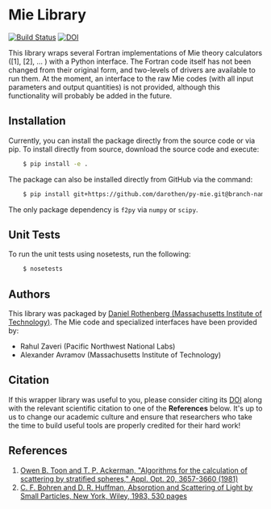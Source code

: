 # Mie Library

[![Build Status](https://travis-ci.org/darothen/py-mie.svg?branch=master)](https://travis-ci.org/darothen/py-mie) [![DOI](https://zenodo.org/badge/31327772.svg)](https://zenodo.org/badge/latestdoi/31327772)


This library wraps several Fortran implementations of Mie theory calculators ([1], [2], ... ) with a Python interface. The Fortran code itself has not been changed from their original form, and two-levels of drivers are available to run them. At the moment, an interface to the raw Mie codes (with all input parameters and output quantities) is not provided, although this functionality will probably be added in the future.

## Installation

Currently, you can install the package directly from the source code or via pip. To install directly from source, download the source code and execute:

``` bash
    $ pip install -e .
```

The package can also be installed directly from GitHub via the command:

``` bash
    $ pip install git+https://github.com/darothen/py-mie.git@branch-name
```


The only package dependency is ``f2py`` via ``numpy`` or ``scipy``.

## Unit Tests

To run the unit tests using nosetests, run the following:

``` bash
    $ nosetests
```


## Authors

This library was packaged by [Daniel Rothenberg (Massachusetts Institute of Technology)](http://www.github.com/darothen). The Mie code and specialized interfaces have been provided by:

- Rahul Zaveri (Pacific Northwest National Labs)
- Alexander Avramov (Massachusetts Institute of Technology)

## Citation

If this wrapper library was useful to you, please consider citing its [DOI](https://doi.org/10.5281/zenodo.192510) along with the relevant scientific citation to one of the **References** below. It's up to us to change our academic culture and ensure that researchers who take the time to build useful tools are properly credited for their hard work!

## References

1. [Owen B. Toon and T. P. Ackerman, "Algorithms for the calculation of scattering by stratified spheres," Appl. Opt. 20, 3657-3660 (1981)](http://dx.doi.org/10.1364/AO.20.003657)
2. [C. F. Bohren and D. R. Huffman, Absorption and Scattering of Light by Small Particles, New York, Wiley, 1983, 530 pages](http://onlinelibrary.wiley.com/book/10.1002/9783527618156)
